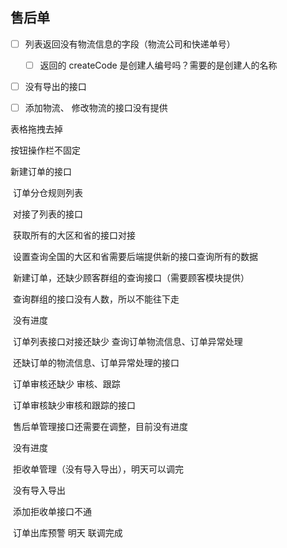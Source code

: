 ## 售后单

- [ ] 列表返回没有物流信息的字段（物流公司和快递单号）
    - [ ] 返回的  createCode 是创建人编号吗？需要的是创建人的名称
- [ ] 没有导出的接口
- [ ] 添加物流、 修改物流的接口没有提供





表格拖拽去掉

按钮操作栏不固定





新建订单的接口





​		   订单分仓规则列表 

​					对接了列表的接口

​					获取所有的大区和省的接口对接

​					设置查询全国的大区和省需要后端提供新的接口查询所有的数据

​            新建订单，还缺少顾客群组的查询接口（需要顾客模块提供）

​				     查询群组的接口没有人数，所以不能往下走

​					 没有进度

​            订单列表接口对接还缺少 查询订单物流信息、订单异常处理

​					还缺订单的物流信息、订单异常处理的接口

​            订单审核还缺少 审核、跟踪

​					订单审核缺少审核和跟踪的接口

​            售后单管理接口还需要在调整，目前没有进度

​					没有进度

​            拒收单管理（没有导入导出），明天可以调完

​					没有导入导出

​					添加拒收单接口不通

​             订单出库预警 明天 联调完成